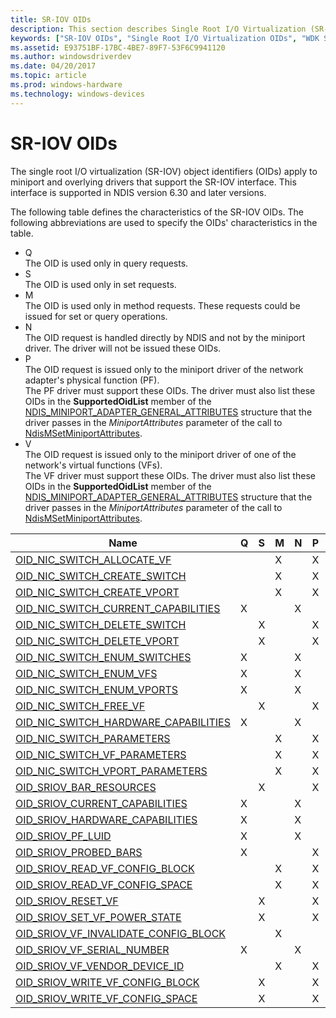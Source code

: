 ```yaml
---
title: SR-IOV OIDs
description: This section describes Single Root I/O Virtualization (SR-IOV) OIDs and their characteristics.
keywords: ["SR-IOV OIDs", "Single Root I/O Virtualization OIDs", "WDK SR-IOV OIDs", "SR-IOV object identifiers"]
ms.assetid: E93751BF-17BC-4BE7-89F7-53F6C9941120
ms.author: windowsdriverdev
ms.date: 04/20/2017
ms.topic: article
ms.prod: windows-hardware
ms.technology: windows-devices
---
```


# SR-IOV OIDs

The single root I/O virtualization (SR-IOV) object identifiers (OIDs) apply to miniport and overlying drivers that support the SR-IOV interface. This interface is supported in NDIS version 6.30 and later versions. 

The following table defines the characteristics of the SR-IOV OIDs. The following abbreviations are used to specify the OIDs' characteristics in the table.

- Q  
The OID is used only in query requests.
- S  
The OID is used only in set requests.
- M  
The OID is used only in method requests. These requests could be issued for set or query operations.
- N  
The OID request is handled directly by NDIS and not by the miniport driver. The driver will not be issued these OIDs.
- P  
The OID request is issued only to the miniport driver of the network adapter's physical function (PF).  
The PF driver must support these OIDs. The driver must also list these OIDs in the **SupportedOidList** member of the [NDIS_MINIPORT_ADAPTER_GENERAL_ATTRIBUTES](https://msdn.microsoft.com/library/windows/hardware/ff565923) structure that the driver passes in the *MiniportAttributes* parameter of the call to [NdisMSetMiniportAttributes](https://msdn.microsoft.com/library/windows/hardware/ff563672).
- V  
The OID request is issued only to the miniport driver of one of the network's virtual functions (VFs).  
The VF driver must support these OIDs. The driver must also list these OIDs in the **SupportedOidList** member of the [NDIS_MINIPORT_ADAPTER_GENERAL_ATTRIBUTES](https://msdn.microsoft.com/library/windows/hardware/ff565923) structure that the driver passes in the *MiniportAttributes* parameter of the call to [NdisMSetMiniportAttributes](https://msdn.microsoft.com/library/windows/hardware/ff563672).

| Name                                                                                                 | Q | S | M | N | P | V |
|---                                                                                                   |---|---|---|---|---|---|
| [OID_NIC_SWITCH_ALLOCATE_VF](https://msdn.microsoft.com/library/windows/hardware/hh451814)           |   |   | X |   | X |   | 
| [OID_NIC_SWITCH_CREATE_SWITCH](https://msdn.microsoft.com/library/windows/hardware/hh451815)         |   |   | X |   | X |   | 
| [OID_NIC_SWITCH_CREATE_VPORT](https://msdn.microsoft.com/library/windows/hardware/hh451816)          |   |   | X |   | X |   |
| [OID_NIC_SWITCH_CURRENT_CAPABILITIES](https://msdn.microsoft.com/library/windows/hardware/ff569760)  | X |   |   | X |   |   |  
| [OID_NIC_SWITCH_DELETE_SWITCH](https://msdn.microsoft.com/library/windows/hardware/hh451817)         |   | X |   |   | X |   |  
| [OID_NIC_SWITCH_DELETE_VPORT](https://msdn.microsoft.com/library/windows/hardware/hh451818)          |   | X |   |   | X |   | 
| [OID_NIC_SWITCH_ENUM_SWITCHES](https://msdn.microsoft.com/library/windows/hardware/hh451819)         | X |   |   | X |   |   |   
| [OID_NIC_SWITCH_ENUM_VFS](https://msdn.microsoft.com/library/windows/hardware/hh451820)              | X |   |   | X |   |   |   
| [OID_NIC_SWITCH_ENUM_VPORTS](https://msdn.microsoft.com/library/windows/hardware/hh451821)           | X |   |   | X |   |   |  
| [OID_NIC_SWITCH_FREE_VF](https://msdn.microsoft.com/library/windows/hardware/hh451822)               |   | X |   |   | X |   | 
| [OID_NIC_SWITCH_HARDWARE_CAPABILITIES](https://msdn.microsoft.com/library/windows/hardware/ff569761) | X |   |   | X |   |   |   
| [OID_NIC_SWITCH_PARAMETERS](https://msdn.microsoft.com/library/windows/hardware/hh451823)            |   |   | X |   | X |   | 
| [OID_NIC_SWITCH_VF_PARAMETERS](https://msdn.microsoft.com/library/windows/hardware/hh451824)         |   |   | X |   | X |   | 
| [OID_NIC_SWITCH_VPORT_PARAMETERS](https://msdn.microsoft.com/library/windows/hardware/hh451825)      |   |   | X |   | X |   | 
| [OID_SRIOV_BAR_RESOURCES](https://msdn.microsoft.com/library/windows/hardware/hh451852)              |   | X |   |   | X |   | 
| [OID_SRIOV_CURRENT_CAPABILITIES](https://msdn.microsoft.com/library/windows/hardware/hh451859)       | X |   |   | X |   |   |   
| [OID_SRIOV_HARDWARE_CAPABILITIES](https://msdn.microsoft.com/library/windows/hardware/hh451862)      | X |   |   | X |   |   |   
| [OID_SRIOV_PF_LUID](https://msdn.microsoft.com/library/windows/hardware/hh451864)                    | X |   |   | X |   |   |   
| [OID_SRIOV_PROBED_BARS](https://msdn.microsoft.com/library/windows/hardware/hh451870)                | X |   |   |   | X |   | 
| [OID_SRIOV_READ_VF_CONFIG_BLOCK](https://msdn.microsoft.com/library/windows/hardware/hh451874)       |   |   | X |   | X |   | 
| [OID_SRIOV_READ_VF_CONFIG_SPACE](https://msdn.microsoft.com/library/windows/hardware/hh451879)       |   |   | X |   | X |   | 
| [OID_SRIOV_RESET_VF](https://msdn.microsoft.com/library/windows/hardware/hh451889)                   |   | X |   |   | X |   | 
| [OID_SRIOV_SET_VF_POWER_STATE](https://msdn.microsoft.com/library/windows/hardware/hh451896)         |   | X |   |   | X |   |  
| [OID_SRIOV_VF_INVALIDATE_CONFIG_BLOCK](https://msdn.microsoft.com/library/windows/hardware/hh451903) |   |   | X |   |   | X | 
| [OID_SRIOV_VF_SERIAL_NUMBER](https://msdn.microsoft.com/library/windows/hardware/hh451909)           | X |   |   | X |   |   |   
| [OID_SRIOV_VF_VENDOR_DEVICE_ID](https://msdn.microsoft.com/library/windows/hardware/hh451913)        |   |   | X |   | X |   | 
| [OID_SRIOV_WRITE_VF_CONFIG_BLOCK](https://msdn.microsoft.com/library/windows/hardware/hh451918)      |   | X |   |   | X |   | 
| [OID_SRIOV_WRITE_VF_CONFIG_SPACE](https://msdn.microsoft.com/library/windows/hardware/hh451925)      |   | X |   |   | X |   |


